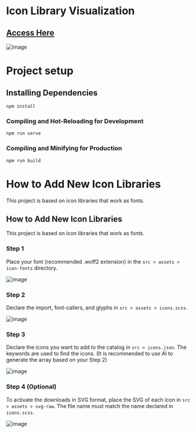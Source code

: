 # Icon Library Visualization

## [Access Here](https://cesaroeduardo.github.io/icon-library-visualization/)

![image](https://github.com/cesaroeduardo/icon-library-visualization/assets/44036260/d33c5604-5793-40c8-90ce-d374bef41e4b)


# Project setup
## Installing Dependencies
```
npm install
```

### Compiling and Hot-Reloading for Development
```
npm run serve
```

### Compiling and Minifying for Production
```
npm run build
```

# How to Add New Icon Libraries

This project is based on icon libraries that work as fonts.

## How to Add New Icon Libraries

This project is based on icon libraries that work as fonts.

### Step 1
Place your font (recommended .woff2 extension) in the `src > assets > icon-fonts` directory.

![image](https://github.com/cesaroeduardo/icon-library-visualization/assets/44036260/2d83bd5b-9650-4a75-a881-0f450a8e96c4)

### Step 2
Declare the import, font-callers, and glyphs in `src > assets > icons.scss`.

![image](https://github.com/cesaroeduardo/icon-library-visualization/assets/44036260/46d1f731-e7bb-4385-a18f-4e0dfc382a97)

### Step 3
Declare the icons you want to add to the catalog in `src > icons.json`. The keywords are used to find the icons. (It is recommended to use AI to generate the array based on your Step 2)

![image](https://github.com/cesaroeduardo/icon-library-visualization/assets/44036260/8716c287-a381-486c-853a-b39300a78169)

### Step 4 (Optional)
To activate the downloads in SVG format, place the SVG of each icon in `src > assets > svg-raw`. The file name must match the name declared in `icons.scss`.

![image](https://github.com/cesaroeduardo/icon-library-visualization/assets/44036260/8423b77f-503c-4218-b776-65ff61693cbd)

